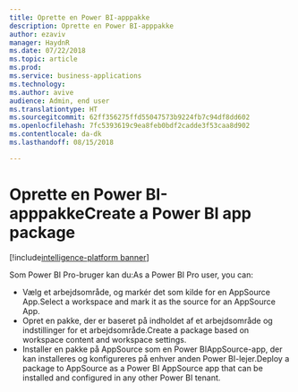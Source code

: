 ```yaml
---
title: Oprette en Power BI-apppakke
description: Oprette en Power BI-apppakke
author: ezaviv
manager: HaydnR
ms.date: 07/22/2018
ms.topic: article
ms.prod: 
ms.service: business-applications
ms.technology: 
ms.author: avive
audience: Admin, end user
ms.translationtype: HT
ms.sourcegitcommit: 62ff356275ffd55047573b9224fb7c94df8dd602
ms.openlocfilehash: 7fc5393619c9ea8feb0bdf2cadde3f53caa8d902
ms.contentlocale: da-dk
ms.lasthandoff: 08/15/2018

---
```

# <a name="create-a-power-bi-app-package"></a><span data-ttu-id="5f4e5-103">Oprette en Power BI-apppakke</span><span class="sxs-lookup"><span data-stu-id="5f4e5-103">Create a Power BI app package</span></span>

[!include[intelligence-platform banner](../../includes/intelligence-platform.md)]



<span data-ttu-id="5f4e5-104">Som Power BI Pro-bruger kan du:</span><span class="sxs-lookup"><span data-stu-id="5f4e5-104">As a Power BI Pro user, you can:</span></span>

- <span data-ttu-id="5f4e5-105">Vælg et arbejdsområde, og markér det som kilde for en AppSource App.</span><span class="sxs-lookup"><span data-stu-id="5f4e5-105">Select a workspace and mark it as the source for an AppSource App.</span></span>
- <span data-ttu-id="5f4e5-106">Opret en pakke, der er baseret på indholdet af et arbejdsområde og indstillinger for et arbejdsområde.</span><span class="sxs-lookup"><span data-stu-id="5f4e5-106">Create a package based on workspace content and workspace settings.</span></span> 
- <span data-ttu-id="5f4e5-107">Installer en pakke på AppSource som en Power BIAppSource-app, der kan installeres og konfigureres på enhver anden Power BI-lejer.</span><span class="sxs-lookup"><span data-stu-id="5f4e5-107">Deploy a package to AppSource as a Power BI AppSource app that can be installed and configured in any other Power BI tenant.</span></span>

